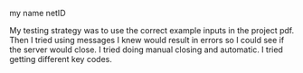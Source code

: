 my name netID

My testing strategy was to use the correct example inputs in the project pdf.
Then I tried using messages I knew would result in errors so I could see if
the server would close. I tried doing manual closing and automatic. I tried
getting different key codes. 
